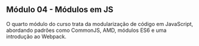 ## Módulo 04 - Módulos em JS

O quarto módulo do curso trata da modularização de código em JavaScript, abordando padrões como CommonJS, AMD, módulos ES6 e uma introdução ao Webpack.
